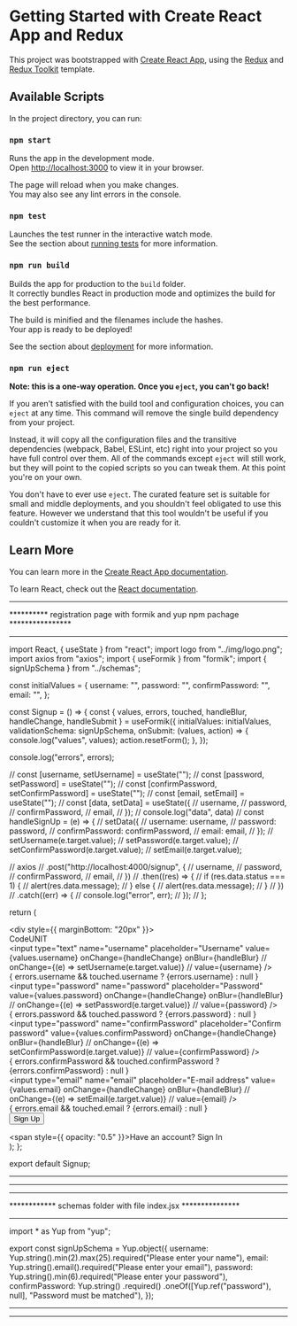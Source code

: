 # Getting Started with Create React App and Redux

This project was bootstrapped with [Create React App](https://github.com/facebook/create-react-app), using the [Redux](https://redux.js.org/) and [Redux Toolkit](https://redux-toolkit.js.org/) template.

## Available Scripts

In the project directory, you can run:

### `npm start`

Runs the app in the development mode.\
Open [http://localhost:3000](http://localhost:3000) to view it in your browser.

The page will reload when you make changes.\
You may also see any lint errors in the console.

### `npm test`

Launches the test runner in the interactive watch mode.\
See the section about [running tests](https://facebook.github.io/create-react-app/docs/running-tests) for more information.

### `npm run build`

Builds the app for production to the `build` folder.\
It correctly bundles React in production mode and optimizes the build for the best performance.

The build is minified and the filenames include the hashes.\
Your app is ready to be deployed!

See the section about [deployment](https://facebook.github.io/create-react-app/docs/deployment) for more information.

### `npm run eject`

**Note: this is a one-way operation. Once you `eject`, you can't go back!**

If you aren't satisfied with the build tool and configuration choices, you can `eject` at any time. This command will remove the single build dependency from your project.

Instead, it will copy all the configuration files and the transitive dependencies (webpack, Babel, ESLint, etc) right into your project so you have full control over them. All of the commands except `eject` will still work, but they will point to the copied scripts so you can tweak them. At this point you're on your own.

You don't have to ever use `eject`. The curated feature set is suitable for small and middle deployments, and you shouldn't feel obligated to use this feature. However we understand that this tool wouldn't be useful if you couldn't customize it when you are ready for it.

## Learn More

You can learn more in the [Create React App documentation](https://facebook.github.io/create-react-app/docs/getting-started).

To learn React, check out the [React documentation](https://reactjs.org/).


******************************************************************************************
********** registration page with formik and yup npm pachage ****************
******************************************************************************************
import React, { useState } from "react";
import logo from "../img/logo.png";
import axios from "axios";
import { useFormik } from "formik";
import { signUpSchema } from "../schemas";

const initialValues = {
  username: "",
  password: "",
  confirmPassword: "",
  email: "",
};

const Signup = () => {
  const { values, errors, touched, handleBlur, handleChange, handleSubmit } = useFormik({
    initialValues: initialValues,
    validationSchema: signUpSchema,
    onSubmit: (values, action) => {
      console.log("values", values);
      action.resetForm();
    },
  });

  console.log("errors", errors);

  // const [username, setUsername] = useState("");
  // const [password, setPassword] = useState("");
  // const [confirmPassword, setConfirmPassword] = useState("");
  // const [email, setEmail] = useState("");
  // const [data, setData] = useState({
  //   username,
  //   password,
  //   confirmPassword,
  //   email,
  // });
  // console.log("data", data)
  // const handleSignUp = (e) => {
  //   setData({
  //     username: username,
  //     password: password,
  //     confirmPassword: confirmPassword,
  //     email: email,
  //   });
  //   setUsername(e.target.value);
  //   setPassword(e.target.value);
  //   setConfirmPassword(e.target.value);
  //   setEmail(e.target.value);

  //   axios
  //     .post("http://localhost:4000/signup", {
  //       username,
  //       password,
  //       confirmPassword,
  //       email,
  //     })
  //     .then((res) => {
  //       if (res.data.status === 1) {
  //         alert(res.data.message);
  //       } else {
  //         alert(res.data.message);
  //       }
  //     })
  //     .catch((err) => {
  //       console.log("error", err);
  //     });
  // };

  return (
    <div className="login_div">
      <div className="login_box">
        <div style={{ marginBottom: "20px" }}>
          <div className="login_page_logo">
            <img src={logo} alt="" />
          </div>
          <div className="login_page_brand">
            <span>CodeUNIT</span>
          </div>
        </div>
        <div className="login_input">
          <form onSubmit={handleSubmit}>
            <input
              type="text"
              name="username"
              placeholder="Username"
              value={values.username}
              onChange={handleChange}
              onBlur={handleBlur}
              // onChange={(e) => setUsername(e.target.value)}
              // value={username}
            />
            <br />
            { errors.username && touched.username ? <span>{errors.username}</span> : null }
            <br />
            <input
              type="password"
              name="password"
              placeholder="Password"
              value={values.password}
              onChange={handleChange}
              onBlur={handleBlur}
              // onChange={(e) => setPassword(e.target.value)}
              // value={password}
            />
            <br />
            { errors.password && touched.password ? <span>{errors.password}</span> : null }
            <br />
            <input
              type="password"
              name="confirmPassword"
              placeholder="Confirm password"
              value={values.confirmPassword}
              onChange={handleChange}
              onBlur={handleBlur}
              // onChange={(e) => setConfirmPassword(e.target.value)}
              // value={confirmPassword}
            />
            <br />
            { errors.confirmPassword && touched.confirmPassword ? <span>{errors.confirmPassword}</span> : null }
            <br />
            <input
              type="email"
              name="email"
              placeholder="E-mail address"
              value={values.email}
              onChange={handleChange}
              onBlur={handleBlur}
              // onChange={(e) => setEmail(e.target.value)}
              // value={email}
            />
            <br />
            { errors.email && touched.email ? <span>{errors.email}</span> : null }
            <br />
            <button type="submit">Sign Up</button>
          </form>
        </div>
        <div className="bottom_signin">
          <span style={{ opacity: "0.5" }}>Have an account? </span>
          <span>Sign In</span>
        </div>
      </div>
    </div>
  );
};

export default Signup;
************************************************************************************
************************************************************************************

************************************************************************************
************ schemas folder with file index.jsx ***************
************************************************************************************

import * as Yup from "yup";

export const signUpSchema = Yup.object({
  username: Yup.string().min(2).max(25).required("Please enter your name"),
  email: Yup.string().email().required("Please enter your email"),
  password: Yup.string().min(6).required("Please enter your password"),
  confirmPassword: Yup.string()
    .required()
    .oneOf([Yup.ref("password"), null], "Password must be matched"),
});

**************************************************************************************
**************************************************************************************